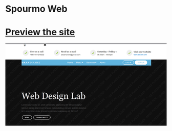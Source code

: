 # Spourmo Web

# [Preview the site](https://alsiam.github.io/html-projects/spourmo-web)

![image info](../assets/images/spourmo-web.png)
